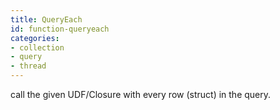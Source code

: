 ```yaml
---
title: QueryEach
id: function-queryeach
categories:
- collection
- query
- thread
---
```


call the given UDF/Closure with every row (struct) in the query.
